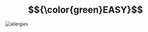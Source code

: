 # $${\color{green}EASY}$$
![allergies](https://user-images.githubusercontent.com/65892342/233990025-fae6699b-1c8d-4200-b9e6-8791a2f4c5bc.svg)
